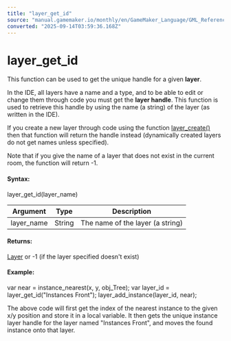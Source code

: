 ```yaml
---
title: "layer_get_id"
source: "manual.gamemaker.io/monthly/en/GameMaker_Language/GML_Reference/Asset_Management/Rooms/General_Layer_Functions/layer_get_id.htm"
converted: "2025-09-14T03:59:36.168Z"
---
```


# layer\_get\_id

This function can be used to get the unique handle for a given **layer**.

In the IDE, all layers have a name and a type, and to be able to edit or change them through code you must get the **layer handle**. This function is used to retrieve this handle by using the name (a string) of the layer (as written in the IDE).

If you create a new layer through code using the function [layer\_create()](layer_create.md) then that function will return the handle instead (dynamically created layers do not get names unless specified).

Note that if you give the name of a layer that does not exist in the current room, the function will return -1.

#### Syntax:

layer\_get\_id(layer\_name)

| Argument | Type | Description |
| --- | --- | --- |
| layer_name | String | The name of the layer (a string) |

#### Returns:

[Layer](layer_get_id.md) or -1 (if the layer specified doesn't exist)

#### Example:

var near = instance\_nearest(x, y, obj\_Tree);
var layer\_id = layer\_get\_id("Instances Front");
layer\_add\_instance(layer\_id, near);

The above code will first get the index of the nearest instance to the given x/y position and store it in a local variable. It then gets the unique instance layer handle for the layer named "Instances Front", and moves the found instance onto that layer.